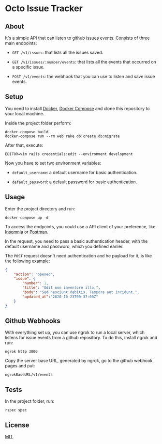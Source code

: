 # Octo Issue Tracker

## About

It's a simple API that can listen to github issues events. Consists of three main endpoints:

- `GET /v1/issues`: that lists all the issues saved.

- `GET /v1/issues/:number/events`: that lists all the events that occurred on a specific issue.

- `POST /v1/events`: the webhook that you can use to listen and save issue events.

## Setup
You need to install [Docker](https://www.docker.com/), [Docker Compose](https://docs.docker.com/compose/install/) and clone this repository to your local machine.

Inside the project folder perform:

```shell
docker-compose build
docker-compose run --rm web rake db:create db:migrate
```

After that, execute:

```shell
EDITOR=vim rails credentials:edit --environment development
```

Now you have to set two environment variables:

- `default_username`: a default username for basic authentication.

- `default_password`: a default password for basic authentication.

## Usage

Enter the project directory and run:

```shell
docker-compose up -d
```

To access the endpoints, you could use a API client of your preference, like [Insomnia](https://insomnia.rest/) or [Postman](https://www.postman.com/).

In the request, you need to pass a basic authentication header, with the default username and password, which you defined earlier.

The `POST` request doesn't need authentication and he payload for it, is like the following example:

```json
{
	"action": "opened",
	"issue": {
		"number": 1,
		"title": "Odit non inventore illo.",
		"body": "Sed nesciunt debitis. Tempora aut incidunt.",
		"updated_at":"2020-10-23T00:37:00Z"
	}
}
```

## Github Webhooks

With everything set up, you can use ngrok to run a local server, which listens for issue events from a github repository. To do this, install ngrok and run:

```
ngrok http 3000
```

Copy the server base URL, generated by ngrok, go to the github webhook pages and put:

```
ngrokBaseURL/v1/events
```

## Tests
In the project folder, run:

```shell
rspec spec
```

## License

[MIT](./LICENSE).
